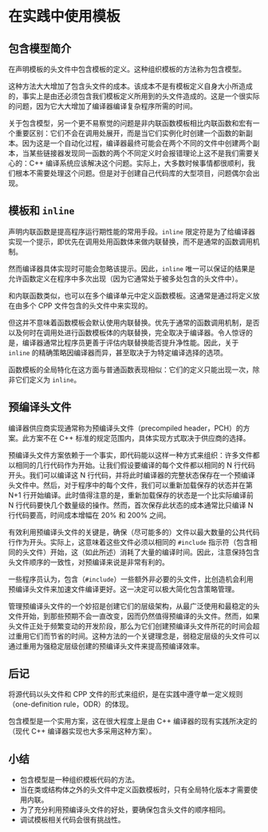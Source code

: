 # 在实践中使用模板

## 包含模型简介

在声明模板的头文件中包含模板的定义。这种组织模板的方法称为包含模型。

这种方法大大增加了包含头文件的成本。该成本不是有模板定义自身大小所造成的，事实上是由还必须包含我们模板定义所用到的头文件造成的。这是一个很实际的问题，因为它大大增加了编译器编译复杂程序所需的时间。

关于包含模型，另一个更不易察觉的问题是非内联函数模板相比内联函数和宏有一个重要区别：它们不会在调用处展开，而是当它们实例化时创建一个函数的新副本。因为这是一个自动化过程，编译器最终可能会在两个不同的文件中创建两个副本，当某些链接器发现同一函数的两个不同定义时会报错理论上这不是我们需要关心的：C++ 编译系统应该解决这个问题。实际上，大多数时候事情都很顺利，我们根本不需要处理这个问题。但是对于创建自己代码库的大型项目，问题偶尔会出现。

## 模板和 `inline`

声明内联函数是提高程序运行期性能的常用手段。`inline` 限定符是为了给编译器实现一个提示，即优先在调用处用函数体来做内联替换，而不是通常的函数调用机制。

然而编译器具体实现时可能会忽略该提示。因此，`inline` 唯一可以保证的结果是允许函数定义在程序中多次出现（因为它通常处于被多处包含的头文件中）。

和内联函数类似，也可以在多个编译单元中定义函数模板。这通常是通过将定义放在由多个 CPP 文件包含的头文件中来实现的。

但这并不意味着函数模板会默认使用内联替换。优先于通常的函数调用机制，是否以及何时在调用处进行函数模板体的内联替换，完全取决于编译器。令人惊讶的是，编译器通常比程序员更善于评估内联替换能否提升净性能。因此，关于 `inline` 的精确策略因编译器而异，甚至取决于为特定编译选择的选项。

函数模板的全局特化在这方面与普通函数表现相似：它们的定义只能出现一次，除非它们定义为 `inline`。

## 预编译头文件

编译器供应商实现通常称为预编译头文件（precompiled header，PCH）的方案。此方案不在 C++ 标准的规定范围内，具体实现方式取决于供应商的选择。

预编译头文件方案依赖于一个事实，即代码能以这样一种方式来组织：许多文件都以相同的几行代码作为开始。让我们假设要编译的每个文件都以相同的 N 行代码开头。我们可以编译这 N 行代码，并将此时编译器的完整状态保存在一个预编译头文件中。然后，对于程序中的每个文件，我们可以重新加载保存的状态并在第 N+1 行开始编译。此时值得注意的是，重新加载保存的状态是一个比实际编译前 N 行代码要快几个数量级的操作。然而，首次保存此状态的成本通常比只编译 N 行代码要高，时间成本增幅在 20% 和 200% 之间。

有效利用预编译头文件的关键是，确保（尽可能多的）文件以最大数量的公共代码行作为开头。实际上，这意味着这些文件必须以相同的 `#include` 指示符（包含相同的头文件）开始，这（如此所述）消耗了大量的编译时间。因此，注意保持包含头文件顺序的一致性，对预编译来说是非常有利的。

一些程序员认为，包含（`#include`）一些额外非必要的头文件，比创造机会利用预编译头文件来加速文件编译更好。这一决定可以极大简化包含策略管理。

管理预编译头文件的一个妙招是创建它们的层级架构，从最广泛使用和最稳定的头文件开始，到那些预期不会一直改变，因而仍然值得预编译的头文件。然而，如果头文件正处于频繁变动的开发阶段，那么为它们创建预编译头文件所花的时间会超过重用它们而节省的时间。这种方法的一个关键理念是，弱稳定层级的头文件可以通过重用为强稳定层级创建的预编译头文件来提高预编译效率。

## 后记

将源代码以头文件和 CPP 文件的形式来组织，是在实践中遵守单一定义规则（one-definition rule，ODR）的体现。

包含模型是一个实用方案，这在很大程度上是由 C++ 编译器的现有实践所决定的（现代 C++ 编译器实现也大多采用这种方案）。

## 小结

- 包含模型是一种组织模板代码的方法。
- 当在类或结构体之外的头文件中定义函数模板时，只有全局特化版本才需要使用内联。
- 为了充分利用预编译头文件的好处，要确保包含头文件的顺序相同。
- 调试模板相关代码会很有挑战性。
